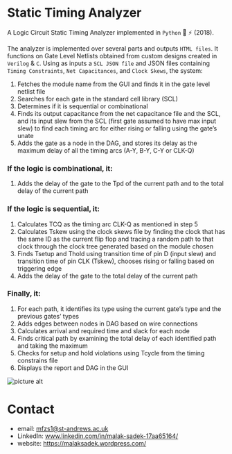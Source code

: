 # Static Timing Analyzer
A Logic Circuit Static Timing Analyzer implemented in `Python` 🔌 ⚡ (2018).

The analyzer is implemented over several parts and outputs `HTML files`.
It functions on Gate Level Netlists obtained from custom designs created in `Verilog` & `C`. 
Using as inputs a `SCL JSON file` and JSON files containing `Timing Constraints`, `Net Capacitances`, and `Clock Skews`, the system:
1. Fetches the module name from the GUI and finds it in the gate level netlist file
2. Searches for each gate in the standard cell library (SCL)
3. Determines if it is sequential or combinational
4. Finds its output capacitance from the net capacitance file and the SCL, and its input slew from the SCL (first gate assumed to have max input slew) to find each timing arc for either rising or falling using the gate’s unate
5. Adds the gate as a node in the DAG, and stores its delay as the maximum delay of all the timing arcs (A-Y, B-Y, C-Y or CLK-Q)

### If the logic is combinational, it:
1. Adds the delay of the gate to the Tpd of the current path and to the total delay of the current path

### If the logic is sequential, it:
1. Calculates TCQ as the timing arc CLK-Q as mentioned in step 5
2. Calculates Tskew using the clock skews file by finding the clock that has the same ID as the current flip flop and tracing a random path to that clock through the clock tree generated based on the module chosen
3. Finds Tsetup and Thold using transition time of pin D (input slew) and transition time of pin CLK (Tskew), chooses rising or falling based on triggering edge
4. Adds the delay of the gate to the total delay of the current path
### Finally, it:
1. For each path, it identifies its type using the current gate’s type and the previous gates’ types
2. Adds edges between nodes in DAG based on wire connections
3. Calculates arrival and required time and slack for each node
4. Finds critical path by examining the total delay of each identified path and taking the maximum
5. Checks for setup and hold violations using Tcycle from the timing constrains file
6. Displays the report and DAG in the GUI

![picture alt](http://via.placeholder.com/200x150 "Title is optional")

# Contact

* email: mfzs1@st-andrews.ac.uk
* LinkedIn: www.linkedin.com/in/malak-sadek-17aa65164/
* website: https://malaksadek.wordpress.com/

